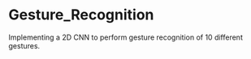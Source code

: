 # Gesture_Recognition

Implementing a 2D CNN to perform gesture recognition of 10 different gestures. 

